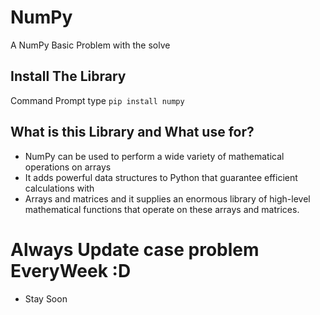 # NumPy 
A NumPy Basic Problem with the solve

## Install The Library
Command Prompt type `pip install numpy`

## What is this Library and What use for?
- NumPy can be used to perform a wide variety of mathematical operations on arrays
-  It adds powerful data structures to Python that guarantee efficient calculations with 
-  Arrays and matrices and it supplies an enormous library of high-level mathematical functions that operate on these arrays and matrices.

# Always Update case problem EveryWeek :D
- Stay Soon
